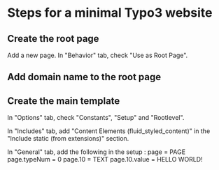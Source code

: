 # Steps for a minimal Typo3 website

## Create the root page
Add a new page.
In "Behavior" tab, check "Use as Root Page".

## Add domain name to the root page

## Create the main template
In "Options" tab, check "Constants", "Setup" and "Rootlevel".

In "Includes" tab, add "Content Elements (fluid_styled_content)" in the "Include static (from extensions)" section.

In "General" tab, add the following in the setup :
    page = PAGE
    page.typeNum = 0 
    page.10 = TEXT
    page.10.value = HELLO WORLD!
